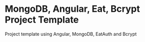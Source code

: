 # MongoDB, Angular, Eat, Bcrypt Project Template

Project template using Angular, MongoDB, EatAuth and Bcrypt